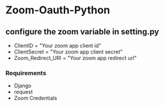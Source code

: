 # Zoom-Oauth-Python


## configure the zoom variable in setting.py

* ClientID = "Your zoom app client id"
* ClientSecret = "Your zoom app client secret"
* Zoom_Redirect_URI = "Your zoom app redirect url"

### Requirements 
* Django 
* request
* Zoom Credentials
